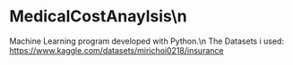 # MedicalCostAnaylsis\n
Machine Learning program developed with Python.\n
The Datasets i used: https://www.kaggle.com/datasets/mirichoi0218/insurance
